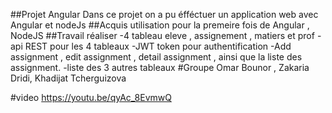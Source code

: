 ##Projet Angular
Dans ce projet on a pu éfféctuer un application web avec Angular et nodeJs
##Acquis
utilisation pour la premeire fois de Angular , NodeJS
##Travail réaliser 
-4 tableau eleve , assignement , matiers et prof 
-api REST pour les 4 tableaux 
-JWT token pour authentification 
-Add assignment , edit assignment , detail assignment , ainsi que la liste des assignment.
-liste des 3 autres tableaux
#Groupe
Omar Bounor , Zakaria Dridi, Khadijat Tcherguizova

#video 
https://youtu.be/qyAc_8EvmwQ
